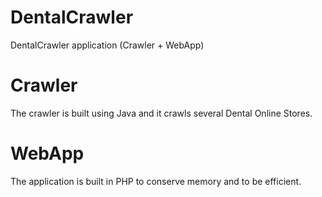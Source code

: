 # DentalCrawler
DentalCrawler application (Crawler + WebApp)

# Crawler
The crawler is built using Java and it crawls several Dental Online Stores.

# WebApp
The application is built in PHP to conserve memory and to be efficient.
